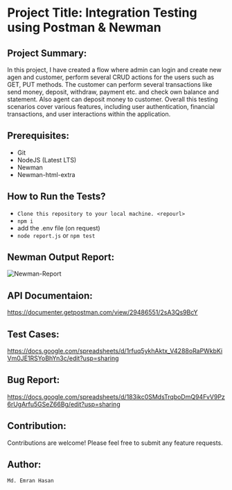 # Project Title: Integration Testing using Postman & Newman
## Project Summary: 
In this project, I have created a flow where admin can login and create new agen and customer, perform several CRUD actions for the users such as GET, PUT methods. The customer can perform several transactions like send money, deposit, withdraw, payment etc. 
and check own balance and statement. Also agent can deposit money to customer. Overall this testing scenarios cover various features, including user authentication, financial transactions, and user interactions within the application.

## Prerequisites:
 - Git
 - NodeJS (Latest LTS)
 - Newman
 - Newman-html-extra

## How to Run the Tests?
- ``Clone this repository to your local machine. <repourl>``
- ``npm i``
- add the .env file (on request)
-  ``node report.js`` or ``npm test``

## Newman Output Report:
![Newman-Report](https://github.com/emran-hasan/Integration-Testing-using-Postman/assets/35032467/1b2e0072-ec5f-4e48-92b1-681715c55890)

## API Documentaion:
https://documenter.getpostman.com/view/29486551/2sA3Qs9BcY
## Test Cases:
https://docs.google.com/spreadsheets/d/1rfuq5ykhAktx_V4288oRaPWkbKiVm0JE1RSYoBhYn3c/edit?usp=sharing

## Bug Report:
https://docs.google.com/spreadsheets/d/183ikc0SMdsTrqboDmQ94FvV9Pz6rUgArfu5GSeZ66Bg/edit?usp=sharing

## Contribution:
Contributions are welcome! Please feel free to submit any feature requests.

## Author:
``Md. Emran Hasan``
